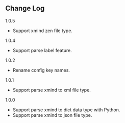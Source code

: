 Change Log
----------

1.0.5

- Support xmind zen file type.

1.0.4

- Support parse label feature.

1.0.2

- Rename config key names.

1.0.1

- Support parse xmind to xml file type.

1.0.0

- Support parse xmind to dict data type with Python.
- Support parse xmind to json file type.